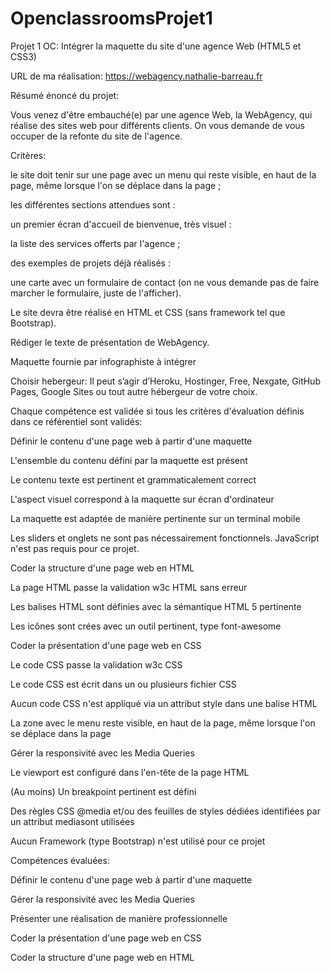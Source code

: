 
# OpenclassroomsProjet1
Projet 1 OC: Intégrer la maquette du site d'une agence Web (HTML5 et CSS3)

URL de ma réalisation: https://webagency.nathalie-barreau.fr 

Résumé énoncé du projet:

Vous venez d'être embauché(e) par une agence Web, la WebAgency, qui réalise des sites web pour différents clients. 
On vous demande de vous occuper de la refonte du site de l'agence.

Critères:

le site doit tenir sur une page avec un menu qui reste visible, en haut de la page, même lorsque l'on se déplace dans la page ;

les différentes sections attendues sont :

un premier écran d'accueil de bienvenue, très visuel :

la liste des services offerts par l'agence ;

des exemples de projets déjà réalisés :

une carte avec un formulaire de contact (on ne vous demande pas de faire marcher le formulaire, juste de l'afficher).

Le site devra être réalisé en HTML et CSS (sans framework tel que Bootstrap).

Rédiger le texte de présentation de WebAgency.

Maquette fournie par infographiste à intégrer

Choisir hebergeur: Il peut s’agir d’Heroku, Hostinger, Free, Nexgate, GitHub Pages, Google Sites ou tout autre hébergeur de votre choix.

Chaque compétence est validée si tous les critères d'évaluation définis dans ce référentiel sont validés:

Définir le contenu d'une page web à partir d'une maquette

L'ensemble du contenu défini par la maquette est présent

Le contenu texte est pertinent et grammaticalement correct

L'aspect visuel correspond à la maquette sur écran d'ordinateur

La maquette est adaptée de manière pertinente sur un terminal mobile

Les sliders et onglets ne sont pas nécessairement fonctionnels. JavaScript n'est pas requis pour ce projet.

Coder la structure d'une page web en HTML

La page HTML passe la validation w3c HTML sans erreur

Les balises HTML sont définies avec la sémantique HTML 5 pertinente

Les icônes sont crées avec un outil pertinent, type  font-awesome

Coder la présentation d'une page web en CSS

Le code CSS passe la validation w3c CSS

Le code CSS est écrit dans un ou plusieurs fichier CSS

Aucun code CSS n'est appliqué via un attribut style  dans une balise HTML

La zone avec le menu reste visible, en haut de la page, même lorsque l'on se déplace dans la page

Gérer la responsivité avec les Media Queries 

Le viewport est configuré dans l'en-tête de la page HTML

(Au moins) Un breakpoint pertinent est défini

Des règles CSS @media  et/ou des feuilles de styles dédiées identifiées par un attribut mediasont utilisées

Aucun Framework (type Bootstrap) n'est utilisé pour ce projet

Compétences évaluées:

Définir le contenu d'une page web à partir d'une maquette

Gérer la responsivité avec les Media Queries

Présenter une réalisation de manière professionnelle

Coder la présentation d'une page web en CSS

Coder la structure d'une page web en HTML
